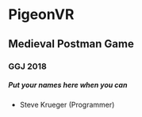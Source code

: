 # PigeonVR
## Medieval Postman Game
### GGJ 2018

##### Put your names here when you can
* Steve Krueger (Programmer)

